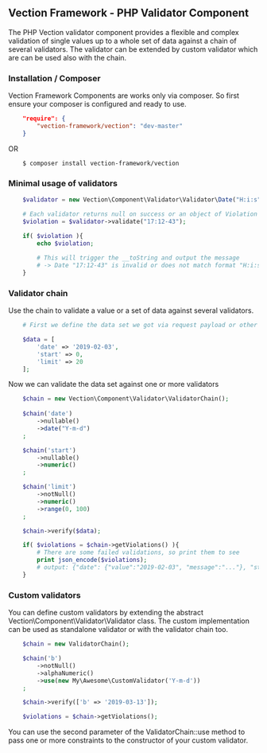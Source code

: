## Vection Framework - PHP Validator Component

The PHP Vection validator component provides a flexible and complex validation of single values up to a whole set of data against a chain of several validators. The validator can be extended by custom validator which are can be used also with the chain.

### Installation / Composer

Vection Framework Components are works only via composer. So first ensure your composer is configured and ready to use.

```json
    "require": {
        "vection-framework/vection": "dev-master"
    }
```

OR

```shell script
    $ composer install vection-framework/vection
```

### Minimal usage of validators

```php
    $validator = new Vection\Component\Validator\Validator\Date("H:i:s");

    # Each validator returns null on success or an object of Violation on fail
    $violation = $validator->validate("17:12-43");

    if( $violation ){
        echo $violation;
  
        # This will trigger the __toString and output the message
        # -> Date "17:12-43" is invalid or does not match format "H:i:s".
    } 
```


### Validator chain
Use the chain to validate a value or a set of data against several validators.

```php
    # First we define the data set we got via request payload or other input

    $data = [
        'date' => '2019-02-03',
        'start' => 0,
        'limit' => 20
    ];
```
Now we can validate the data set against one or more validators

```php
    $chain = new Vection\Component\Validator\ValidatorChain();
    
    $chain('date')
        ->nullable()
        ->date("Y-m-d")
    ;

    $chain('start')
        ->nullable()
        ->numeric()
    ;

    $chain('limit')
        ->notNull()
        ->numeric()
        ->range(0, 100)
    ;

    $chain->verify($data);

    if( $violations = $chain->getViolations() ){
        # There are some failed validations, so print them to see
        print json_encode($violations);
        # output: {"date": {"value":"2019-02-03", "message":"..."}, "start": {...}}
    } 
```

### Custom validators 

You can define custom validators by extending the abstract Vection\Component\Validator\Validator class.
The custom implementation can be used as standalone validator or with the validator chain too.

```php
    $chain = new ValidatorChain();

    $chain('b')
        ->notNull()
        ->alphaNumeric()
        ->use(new My\Awesome\CustomValidator('Y-m-d'))
    ;

    $chain->verify(['b' => '2019-03-13']);

    $violations = $chain->getViolations();
```

You can use the second parameter of the ValidatorChain::use method to pass one or more constraints to the constructor
of your custom validator.